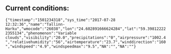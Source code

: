 ## Current conditions: 
 ``` {"timestamp":"1501234318","sys_time":"2017-07-28 12:32:36","name":"Tallinn-Harku","wmocode":"26038","lon":"24.602891666624284","lat":"59.398122222355134","phenomenon":"Variable clouds","visibility":"20.0","precipitations":"0","airpressure":"1002.4","relativehumidity":"56","airtemperature":"23.7","winddirection":"160","windspeed":"4.9","windspeedmax":"9.5","NA":"","NA":""} ```
